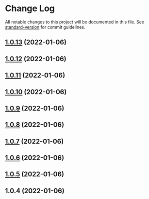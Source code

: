 # Change Log

All notable changes to this project will be documented in this file. See [standard-version](https://github.com/conventional-changelog/standard-version) for commit guidelines.

<a name="1.0.13"></a>
## [1.0.13](https://github.com/marcneubauer/node-red-contrib-advance-logger/compare/v1.0.12...v1.0.13) (2022-01-06)



<a name="1.0.12"></a>
## [1.0.12](https://github.com/marcneubauer/node-red-contrib-advance-logger/compare/v1.0.11...v1.0.12) (2022-01-06)



<a name="1.0.11"></a>
## [1.0.11](https://github.com/marcneubauer/node-red-contrib-advance-logger/compare/v1.0.10...v1.0.11) (2022-01-06)



<a name="1.0.10"></a>
## [1.0.10](https://github.com/marcneubauer/node-red-contrib-advance-logger/compare/v1.0.9...v1.0.10) (2022-01-06)



<a name="1.0.9"></a>
## [1.0.9](https://github.com/marcneubauer/node-red-contrib-advance-logger/compare/v1.0.8...v1.0.9) (2022-01-06)



<a name="1.0.8"></a>
## [1.0.8](https://github.com/marcneubauer/node-red-contrib-advance-logger/compare/v1.0.7...v1.0.8) (2022-01-06)



<a name="1.0.7"></a>
## [1.0.7](https://github.com/marcneubauer/node-red-contrib-advance-logger/compare/v1.0.6...v1.0.7) (2022-01-06)



<a name="1.0.6"></a>
## [1.0.6](https://github.com/marcneubauer/node-red-contrib-advance-logger/compare/v1.0.5...v1.0.6) (2022-01-06)



<a name="1.0.5"></a>
## [1.0.5](https://github.com/marcneubauer/node-red-contrib-advance-logger/compare/v1.0.4...v1.0.5) (2022-01-06)



<a name="1.0.4"></a>
## 1.0.4 (2022-01-06)
